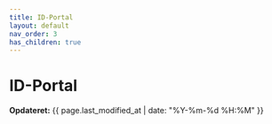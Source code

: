 ```yaml
---
title: ID-Portal
layout: default
nav_order: 3
has_children: true
---
```

# ID-Portal
**Opdateret:** {{ page.last_modified_at | date: "%Y-%m-%d %H:%M" }}
